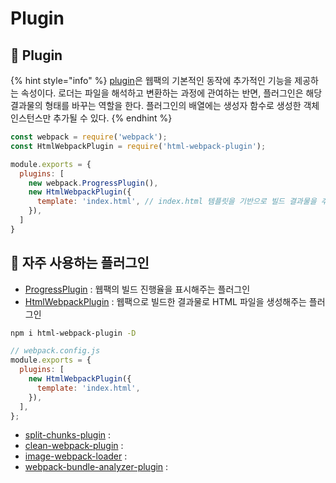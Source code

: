 # Plugin

## &#x20;🐇 Plugin

{% hint style="info" %}
[plugin](https://webpack.kr/concepts/plugins/)은 웹팩의 기본적인 동작에 추가적인 기능을 제공하는 속성이다. 로더는 파일을 해석하고 변환하는 과정에 관여하는 반면, 플러그인은 해당 결과물의 형태를 바꾸는 역할을 한다. 플러그인의 배열에는 생성자 함수로 생성한 객체 인스턴스만 추가될 수 있다.
{% endhint %}

```javascript
const webpack = require('webpack');
const HtmlWebpackPlugin = require('html-webpack-plugin');

module.exports = {
  plugins: [
    new webpack.ProgressPlugin(),
    new HtmlWebpackPlugin({
      template: 'index.html', // index.html 템플릿을 기반으로 빌드 결과물을 추가
    }),
  ]
}
```

## 🐇 자주 사용하는 플러그인

* [ProgressPlugin](https://webpack.js.org/plugins/progress-plugin/#root) : 웹팩의 빌드 진행율을 표시해주는 플러그인
* [HtmlWebpackPlugin](https://webpack.js.org/plugins/html-webpack-plugin/) : 웹팩으로 빌드한 결과물로 HTML 파일을 생성해주는 플러그인

```bash
npm i html-webpack-plugin -D
```

```javascript
// webpack.config.js
module.exports = {
  plugins: [
    new HtmlWebpackPlugin({
      template: 'index.html', 
    }),
  ],
};
```

* [split-chunks-plugin](https://webpack.js.org/plugins/split-chunks-plugin/) :&#x20;
* [clean-webpack-plugin](https://www.npmjs.com/package/clean-webpack-plugin) :
* [image-webpack-loader](https://github.com/tcoopman/image-webpack-loader) :
* [webpack-bundle-analyzer-plugin](https://github.com/webpack-contrib/webpack-bundle-analyzer) :
